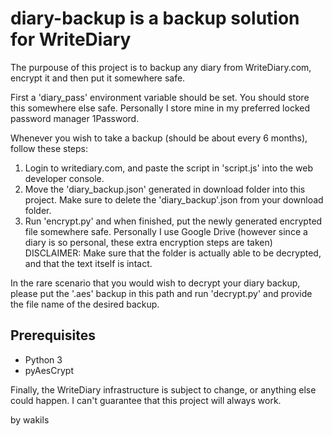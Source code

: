 # diary-backup is a backup solution for WriteDiary
The purpouse of this project is to backup any diary from WriteDiary.com, encrypt it and then put it somewhere safe.

First a 'diary_pass' environment variable should be set. You should store this somewhere else safe. Personally I store mine in my preferred locked password manager 1Password.

Whenever you wish to take a backup (should be about every 6 months), follow these steps:

1. Login to writediary.com, and paste the script in 'script.js' into the web developer console.
2. Move the 'diary_backup.json' generated in download folder into this project. Make sure to delete the 'diary_backup'.json from your download folder.
3. Run 'encrypt.py' and when finished, put the newly generated encrypted file somewhere safe. Personally I use Google Drive (however since a diary is so personal, these extra encryption steps are taken)
DISCLAIMER: Make sure that the folder is actually able to be decrypted, and that the text itself is intact.

In the rare scenario that you would wish to decrypt your diary backup, please put the '.aes' backup in this path and run 'decrypt.py' and provide the file name of the desired backup.

## Prerequisites
* Python 3
* pyAesCrypt

Finally, the WriteDiary infrastructure is subject to change, or anything else could happen. I can't guarantee that this project will always work.

by wakils